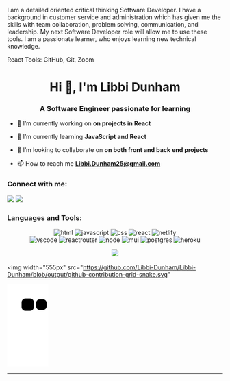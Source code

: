 I am a detailed oriented critical thinking Software Developer. I have a background in customer service and administration which has given me the skills with team collaboration, problem solving, communication, and leadership. My next Software Developer role will allow me to use these tools. I am a passionate learner, who enjoys learning new technical knowledge.

React Tools: GitHub, Git, Zoom

<h1 align="center">Hi 👋, I'm Libbi Dunham</h1>
<h3 align="center">A Software Engineer passionate for learning</h3>

- 🔭 I’m currently working on **on projects in React**

- 🌱 I’m currently learning **JavaScript and React**

- 👯 I’m looking to collaborate on **on both front and back end projects**

- 📫 How to reach me **Libbi.Dunham25@gmail.com**

<h3 align=“center”>Connect with me:</h3>
<div align=“center”>
  <img src="https://img.shields.io/badge/LinkedIn-0077B5?style=for-the-badge&logo=linkedin&logoColor=white)(https://www.linkedin.com/in/libbi-dunham/">
  <img src="https://img.shields.io/badge/Gmail-D14836?style=for-the-badge&logo=gmail&logoColor=white)(mailto:libbi.dunham25@gmail.com">

<h3 align=“center”>Languages and Tools:</h3>
<p align="center">
  <img src="https://img.shields.io/badge/HTML5-E34F26?style=for-the-badge&logo=html5&logoColor=white" alt="html" />
  <img src="https://img.shields.io/badge/JavaScript-F7DF1E?style=for-the-badge&logo=javascript&logoColor=black" alt="javascript" />
  <img src="https://img.shields.io/badge/CSS-239120?&style=for-the-badge&logo=css3&logoColor=white" alt="css" />
  <img src="https://img.shields.io/badge/React-20232A?style=for-the-badge&logo=react&logoColor=61DAFB" alt="react" />
<img src="https://img.shields.io/badge/Netlify-00C7B7?style=for-the-badge&logo=netlify&logoColor=white" alt="netlify" />
  <br>
<img src="https://camo.githubusercontent.com/42ada9cc774b9d2b4cf35691820a881d70657ae42c3a074f00c7e9add6352361/68747470733a2f2f696d672e736869656c64732e696f2f62616467652f56697375616c5f53747564696f5f436f64652d3030373844343f7374796c653d666f722d7468652d6261646765266c6f676f3d76697375616c25323073747564696f253230636f6465266c6f676f436f6c6f723d7768697465" alt="vscode" />
<img src="https://img.shields.io/badge/React_Router-CA4245?style=for-the-badge&logo=react-router&logoColor=white" alt="reactrouter" />
<img src="https://img.shields.io/badge/Node.js-43853D?style=for-the-badge&logo=node.js&logoColor=white" alt="node" />
<img src="https://img.shields.io/badge/Material--UI-0081CB?style=for-the-badge&logo=material-ui&logoColor=white" alt="mui" />
<img src="https://img.shields.io/badge/PostgreSQL-316192?style=for-the-badge&logo=postgresql&logoColor=white" alt="postgres" />
<img src="https://img.shields.io/badge/Heroku-430098?style=for-the-badge&logo=heroku&logoColor=white" alt="heroku" />

<p align= "center">
<img height= "150" src="https://github-readme-stats.vercel.app/api?username=libbi-dunham&theme=blueberry&show_icons=true&include_all_commits=true" />
</p>
  
  <img width="555px" src="https://github.com/Libbi-Dunham/Libbi-Dunham/blob/output/github-contribution-grid-snake.svg"

 ![snake gif](https://github.com/Libbi-Dunham/Libbi-Dunham/blob/output/github-contribution-grid-snake.svg)
<hr>


